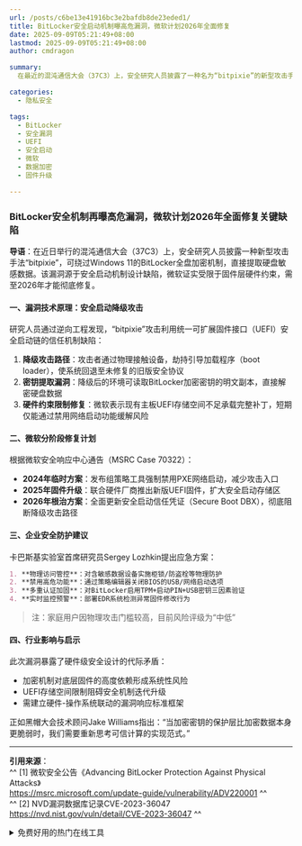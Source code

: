 ```yaml
---
url: /posts/c6be13e41916bc3e2bafdb8de23eded1/
title: BitLocker安全启动机制曝高危漏洞，微软计划2026年全面修复
date: 2025-09-09T05:21:49+08:00
lastmod: 2025-09-09T05:21:49+08:00
author: cmdragon

summary:
  在最近的混沌通信大会（37C3）上，安全研究人员披露了一种名为“bitpixie”的新型攻击手法，可绕过Windows 11的BitLocker全盘加密机制，直接提取硬盘敏感数据。该漏洞源于UEFI安全启动机制的设计缺陷，攻击者通过物理接触设备，劫持引导加载程序，使系统回退至未修复的旧版安全协议，从而读取BitLocker加密密钥的明文副本。微软表示，受限于固件层硬件约束，需至2026年才能彻底修复。目前，微软计划分阶段发布临时方案、固件升级和根治方案来应对此漏洞。企业用户建议采取物理访问管控、禁用高危功能、多重认证加固和实时监控预警等防护措施。

categories:
  - 隐私安全

tags:
  - BitLocker
  - 安全漏洞
  - UEFI
  - 安全启动
  - 微软
  - 数据加密
  - 固件升级

---
```


### BitLocker安全机制再曝高危漏洞，微软计划2026年全面修复关键缺陷

**导语**：在近日举行的混沌通信大会（37C3）上，安全研究人员披露一种新型攻击手法“bitpixie”，可绕过Windows
11的BitLocker全盘加密机制，直接提取硬盘敏感数据。该漏洞源于安全启动机制设计缺陷，微软证实受限于固件层硬件约束，需至2026年才能彻底修复。

#### 一、漏洞技术原理：安全启动降级攻击

研究人员通过逆向工程发现，“bitpixie”攻击利用统一可扩展固件接口（UEFI）安全启动链的信任机制缺陷：

1. **降级攻击路径**：攻击者通过物理接触设备，劫持引导加载程序（boot loader），使系统回退至未修复的旧版安全协议
2. **密钥提取漏洞**：降级后的环境可读取BitLocker加密密钥的明文副本，直接解密硬盘数据
3. **硬件约束限制修复**：微软表示现有主板UEFI存储空间不足承载完整补丁，短期仅能通过禁用网络启动功能缓解风险

#### 二、微软分阶段修复计划

根据微软安全响应中心通告（MSRC Case 70322）：

- **2024年临时方案**：发布组策略工具强制禁用PXE网络启动，减少攻击入口
- **2025年固件升级**：联合硬件厂商推出新版UEFI固件，扩大安全启动存储区
- **2026年根治方案**：全面更新安全启动信任凭证（Secure Boot DBX），彻底阻断降级攻击路径

#### 三、企业安全防护建议

卡巴斯基实验室首席研究员Sergey Lozhkin提出应急方案：

```markdown
1. **物理访问管控**：对含敏感数据设备实施柜锁/防盗栓等物理防护
2. **禁用高危功能**：通过策略编辑器关闭BIOS的USB/网络启动选项
3. **多重认证加固**：对BitLocker启用TPM+启动PIN+USB密钥三因素验证
4. **实时监控预警**：部署EDR系统检测异常固件修改行为  
```

> 注：家庭用户因物理攻击门槛较高，目前风险评级为“中低”

#### 四、行业影响与启示

此次漏洞暴露了硬件级安全设计的代际矛盾：

- 加密机制对底层固件的高度依赖形成系统性风险
- UEFI存储空间限制阻碍安全机制迭代升级
- 需建立硬件-操作系统联动的漏洞响应标准框架

正如黑帽大会技术顾问Jake Williams指出：“当加密密钥的保护层比加密数据本身更脆弱时，我们需要重新思考可信计算的实现范式。”

---  
**引用来源**：  
^^
[1] 微软安全公告《Advancing BitLocker Protection Against Physical Attacks》  
https://msrc.microsoft.com/update-guide/vulnerability/ADV220001
^^  
^^
[2] NVD漏洞数据库记录CVE-2023-36047  
https://nvd.nist.gov/vuln/detail/CVE-2023-36047
^^


<details>
<summary>免费好用的热门在线工具</summary>

- [歌词生成工具 - 应用商店 | By cmdragon](https://tools.cmdragon.cn/zh/apps/lyrics-generator)
- [网盘资源聚合搜索 - 应用商店 | By cmdragon](https://tools.cmdragon.cn/zh/apps/cloud-drive-search)
- [ASCII字符画生成器 - 应用商店 | By cmdragon](https://tools.cmdragon.cn/zh/apps/ascii-art-generator)
- [JSON Web Tokens 工具 - 应用商店 | By cmdragon](https://tools.cmdragon.cn/zh/apps/jwt-tool)
- [Bcrypt 密码工具 - 应用商店 | By cmdragon](https://tools.cmdragon.cn/zh/apps/bcrypt-tool)
- [GIF 合成器 - 应用商店 | By cmdragon](https://tools.cmdragon.cn/zh/apps/gif-composer)
- [GIF 分解器 - 应用商店 | By cmdragon](https://tools.cmdragon.cn/zh/apps/gif-decomposer)
- [文本隐写术 - 应用商店 | By cmdragon](https://tools.cmdragon.cn/zh/apps/text-steganography)
- [CMDragon 在线工具 - 高级AI工具箱与开发者套件 | 免费好用的在线工具](https://tools.cmdragon.cn/zh)
- [应用商店 - 发现1000+提升效率与开发的AI工具和实用程序 | 免费好用的在线工具](https://tools.cmdragon.cn/zh/apps?category=trending)
- [CMDragon 更新日志 - 最新更新、功能与改进 | 免费好用的在线工具](https://tools.cmdragon.cn/zh/changelog)
- [支持我们 - 成为赞助者 | 免费好用的在线工具](https://tools.cmdragon.cn/zh/sponsor)
- [AI文本生成图像 - 应用商店 | 免费好用的在线工具](https://tools.cmdragon.cn/zh/apps/text-to-image-ai)
- [临时邮箱 - 应用商店 | 免费好用的在线工具](https://tools.cmdragon.cn/zh/apps/temp-email)
- [二维码解析器 - 应用商店 | 免费好用的在线工具](https://tools.cmdragon.cn/zh/apps/qrcode-parser)
- [文本转思维导图 - 应用商店 | 免费好用的在线工具](https://tools.cmdragon.cn/zh/apps/text-to-mindmap)
- [正则表达式可视化工具 - 应用商店 | 免费好用的在线工具](https://tools.cmdragon.cn/zh/apps/regex-visualizer)
- [文件隐写工具 - 应用商店 | 免费好用的在线工具](https://tools.cmdragon.cn/zh/apps/steganography-tool)
- [IPTV 频道探索器 - 应用商店 | 免费好用的在线工具](https://tools.cmdragon.cn/zh/apps/iptv-explorer)
- [快传 - 应用商店 | 免费好用的在线工具](https://tools.cmdragon.cn/zh/apps/snapdrop)
- [随机抽奖工具 - 应用商店 | 免费好用的在线工具](https://tools.cmdragon.cn/zh/apps/lucky-draw)
- [动漫场景查找器 - 应用商店 | 免费好用的在线工具](https://tools.cmdragon.cn/zh/apps/anime-scene-finder)
- [时间工具箱 - 应用商店 | 免费好用的在线工具](https://tools.cmdragon.cn/zh/apps/time-toolkit)
- [网速测试 - 应用商店 | 免费好用的在线工具](https://tools.cmdragon.cn/zh/apps/speed-test)
- [AI 智能抠图工具 - 应用商店 | 免费好用的在线工具](https://tools.cmdragon.cn/zh/apps/background-remover)
- [背景替换工具 - 应用商店 | 免费好用的在线工具](https://tools.cmdragon.cn/zh/apps/background-replacer)
- [艺术二维码生成器 - 应用商店 | 免费好用的在线工具](https://tools.cmdragon.cn/zh/apps/artistic-qrcode)
- [Open Graph 元标签生成器 - 应用商店 | 免费好用的在线工具](https://tools.cmdragon.cn/zh/apps/open-graph-generator)
- [图像对比工具 - 应用商店 | 免费好用的在线工具](https://tools.cmdragon.cn/zh/apps/image-comparison)
- [图片压缩专业版 - 应用商店 | 免费好用的在线工具](https://tools.cmdragon.cn/zh/apps/image-compressor)
- [密码生成器 - 应用商店 | 免费好用的在线工具](https://tools.cmdragon.cn/zh/apps/password-generator)
- [SVG优化器 - 应用商店 | 免费好用的在线工具](https://tools.cmdragon.cn/zh/apps/svg-optimizer)
- [调色板生成器 - 应用商店 | 免费好用的在线工具](https://tools.cmdragon.cn/zh/apps/color-palette)
- [在线节拍器 - 应用商店 | 免费好用的在线工具](https://tools.cmdragon.cn/zh/apps/online-metronome)
- [IP归属地查询 - 应用商店 | 免费好用的在线工具](https://tools.cmdragon.cn/zh/apps/ip-geolocation)
- [CSS网格布局生成器 - 应用商店 | 免费好用的在线工具](https://tools.cmdragon.cn/zh/apps/css-grid-layout)
- [邮箱验证工具 - 应用商店 | 免费好用的在线工具](https://tools.cmdragon.cn/zh/apps/email-validator)
- [书法练习字帖 - 应用商店 | 免费好用的在线工具](https://tools.cmdragon.cn/zh/apps/calligraphy-practice)
- [金融计算器套件 - 应用商店 | 免费好用的在线工具](https://tools.cmdragon.cn/zh/apps/finance-calculator-suite)
- [中国亲戚关系计算器 - 应用商店 | 免费好用的在线工具](https://tools.cmdragon.cn/zh/apps/chinese-kinship-calculator)
- [Protocol Buffer 工具箱 - 应用商店 | 免费好用的在线工具](https://tools.cmdragon.cn/zh/apps/protobuf-toolkit)
- [IP归属地查询 - 应用商店 | 免费好用的在线工具](https://tools.cmdragon.cn/zh/apps/ip-geolocation)
- [图片无损放大 - 应用商店 | 免费好用的在线工具](https://tools.cmdragon.cn/zh/apps/image-upscaler)
- [文本比较工具 - 应用商店 | 免费好用的在线工具](https://tools.cmdragon.cn/zh/apps/text-compare)
- [IP批量查询工具 - 应用商店 | 免费好用的在线工具](https://tools.cmdragon.cn/zh/apps/ip-batch-lookup)
- [域名查询工具 - 应用商店 | 免费好用的在线工具](https://tools.cmdragon.cn/zh/apps/domain-finder)
- [DNS工具箱 - 应用商店 | 免费好用的在线工具](https://tools.cmdragon.cn/zh/apps/dns-toolkit)
- [网站图标生成器 - 应用商店 | 免费好用的在线工具](https://tools.cmdragon.cn/zh/apps/favicon-generator)
- [XML Sitemap](https://tools.cmdragon.cn/sitemap_index.xml)

</details>
